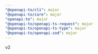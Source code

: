 ```yaml
---
"@openapi-to/cli": major
"@openapi-to/core": major
"openapi-to": major
"@openapi-to/openapi-ts-request": major
"@openapi-to/openapi-ts-type": major
"@openapi-to/openapi-zod": major
---
```


v2
